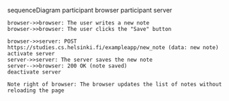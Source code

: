 sequenceDiagram
    participant browser
    participant server

    browser->>browser: The user writes a new note
    browser->>browser: The user clicks the "Save" button
    
    browser->>server: POST https://studies.cs.helsinki.fi/exampleapp/new_note (data: new note)
    activate server
    server->>server: The server saves the new note
    server-->>browser: 200 OK (note saved)
    deactivate server

    Note right of browser: The browser updates the list of notes without reloading the page

    







